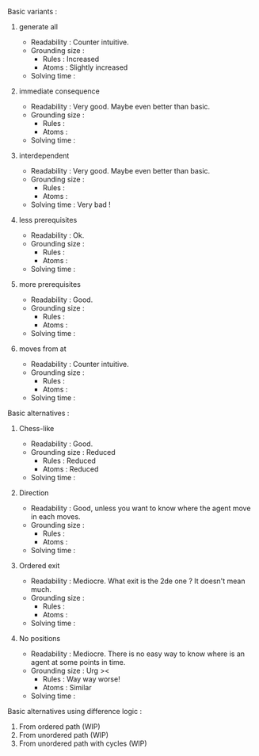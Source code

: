 Basic variants :

1. generate all
    * Readability : Counter intuitive.
    * Grounding size :
        * Rules : Increased
        * Atoms : Slightly increased
    * Solving time :

2. immediate consequence
    * Readability : Very good. Maybe even better than basic.
    * Grounding size :
        * Rules :
        * Atoms :
    * Solving time :

3. interdependent
    * Readability : Very good. Maybe even better than basic.
    * Grounding size :
        * Rules :
        * Atoms :
    * Solving time : Very bad !

4. less prerequisites
    * Readability : Ok.
    * Grounding size :
        * Rules :
        * Atoms :
    * Solving time :

5. more prerequisites
    * Readability : Good.
    * Grounding size :
        * Rules :
        * Atoms :
    * Solving time :

6. moves from at
    * Readability : Counter intuitive.
    * Grounding size :
        * Rules :
        * Atoms :
    * Solving time :

Basic alternatives :

1. Chess-like
    * Readability : Good.
    * Grounding size : Reduced
        * Rules : Reduced
        * Atoms : Reduced
    * Solving time :

2. Direction
    * Readability : Good, unless you want to know where the agent move in each moves.
    * Grounding size :
        * Rules :
        * Atoms :
    * Solving time :

3. Ordered exit
    * Readability : Mediocre. What exit is the 2de one ? It doesn't mean much.
    * Grounding size :
        * Rules :
        * Atoms :
    * Solving time :

4. No positions
    * Readability : Mediocre. There is no easy way to know where is an agent at some points in time.
    * Grounding size : Urg ><
        * Rules : Way way worse!
        * Atoms : Similar
    * Solving time :

Basic alternatives using difference logic :

1. From ordered path (WIP)
2. From unordered path (WIP)
3. From unordered path with cycles (WIP)
